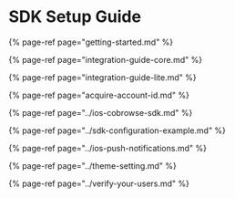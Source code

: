 # SDK Setup Guide

{% page-ref page="getting-started.md" %}

{% page-ref page="integration-guide-core.md" %}

{% page-ref page="integration-guide-lite.md" %}

{% page-ref page="acquire-account-id.md" %}

{% page-ref page="../ios-cobrowse-sdk.md" %}

{% page-ref page="../sdk-configuration-example.md" %}

{% page-ref page="../ios-push-notifications.md" %}

{% page-ref page="../theme-setting.md" %}

{% page-ref page="../verify-your-users.md" %}

